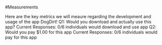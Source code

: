 #Measurements

Here are the key metrics we will meaure regarding the development and usage of the app DogDirt!
Q1: Would you download and actually use this app?
    Current Responses: 0/6 individuals would download and use app
Q2: Would you pay $1.00 for this app
    Current Responses: 0/6 individuals would pay for this app
